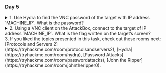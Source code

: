 ### Day 5

<details>
<summary>1. Use Hydra to find the VNC password of the target with IP address `MACHINE_IP`. What is the password?</summary>

```1q2w3e4r```<br><br>It appears this VNC server does not require a username, which is nice because we don't know a valid one.
</details>
<details>
<summary>2. Using a VNC client on the AttackBox, connect to the target of IP address `MACHINE_IP`. What is the flag written on the target’s screen?</summary>

```THM{I_SEE_YOUR_SCREEN}```<br><br>The flag is in the bottom right corner of the desktop background image.
</details>
3. If you liked the topics presented in this task, check out these rooms next: [Protocols and Servers 2](https://tryhackme.com/room/protocolsandservers2), [Hydra](https://tryhackme.com/room/hydra), [Password Attacks](https://tryhackme.com/room/passwordattacks), [John the Ripper](https://tryhackme.com/room/johntheripper0).
